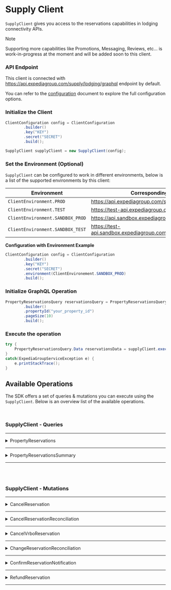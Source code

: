 # Supply Client
`SupplyClient` gives you access to the reservations capabilities in lodging connectivity APIs.

> [!NOTE]
> Supporting more capabilities like Promotions, Messaging, Reviews, etc... is work-in-progress at the moment and will be added soon to this client.


### API Endpoint
This client is connected with https://api.expediagroup.com/supply/lodging/graphql endpoint by default. 

You can refer to the [configuration](configuration.md) document to explore the full configuration options.

### Initialize the Client
```java
ClientConfiguration config = ClientConfiguration
        .builder()
        .key("KEY")
        .secret("SECRET")
        .build();

SupplyClient supplyClient = new SupplyClient(config);
```

### Set the Environment (Optional)
`SupplyClient` can be configured to work in different environments, below is a list of the supported environments by this client:

| Environment                      | Corresponding API Endpoint                                       |
|----------------------------------|------------------------------------------------------------------|
| `ClientEnvironment.PROD`         | https://api.expediagroup.com/supply/lodging/graphql              |
| `ClientEnvironment.TEST`         | https://test-api.expediagroup.com/supply/lodging/graphql         |
| `ClientEnvironment.SANDBOX_PROD` | https://api.sandbox.expediagroup.com/supply/lodging/graphql      |
| `ClientEnvironment.SANDBOX_TEST` | https://test-api.sandbox.expediagroup.com/supply/lodging/graphql |

**Configuration with Environment Example**
```java
ClientConfiguration config = ClientConfiguration
        .builder()
        .key("KEY")
        .secret("SECRET")
        .environment(ClientEnvironement.SANDBOX_PROD)
        .build();
```

### Initialize GraphQL Operation 
```java
PropertyReservationsQuery reservationsQuery = PropertyReservationsQuery
        .builder()
        .propertyId("your_property_id")
        .pageSize(10)
        .build();
```

### Execute the operation
```java
try {
    PropertyReservationsQuery.Data reservationsData = supplyClient.execute(reservationsQuery);
}
catch(ExpediaGroupServiceException e) {
    e.printStackTrace();
}
```

## Available Operations
The SDK offers a set of queries & mutations you can execute using the `SupplyClient`. Below is an overview list of the available operations.

<br />

### SupplyClient - Queries

<hr />

<details>
   <summary>PropertyReservations</summary>

<br />

**Operation Class Name:** `PropertyReservationsQuery`

**Operation Inputs:**   

| Name                            | Type                     | Required              |
|---------------------------------|--------------------------|-----------------------|
| `propertyId`                    | `String!`                | Yes                   |
| `idSource`                      | `IdSource`               | No (default: EXPEDIA) |
| `pageSize`                      | `Int!`                   | No (default: 10)      |
| `cursor`                        | `String`                 | No                    |
| `filter`                        | `ReservationFilterInput` | No                    |
| `checkOutDate`                  | `CheckOutDateFilter`     | No                    |
| `includePaymentInstrumentToken` | `Boolean`                | No (default: false)   |
| `includeSupplierAmount`         | `Boolean`                | No (default: false)   |

<br />

**Resources**
- [Documentation](https://developers.expediagroup.com/supply/lodging/docs/booking_apis/reservations/reference/reservations_query/) 
- [Query Definition](https://github.com/ExpediaGroup/lodging-connectivity-graphql-operations/blob/main/supply/queries/PropertyReservations.graphql) 
- [Reference]()

</details>

<hr />

<details>
   <summary>PropertyReservationsSummary</summary>

<br />

**Operation Class Name:** `PropertyReservationsSummaryQuery`

**Operation Inputs:**

| Name           | Type                     | Required              |
|----------------|--------------------------|-----------------------|
| `propertyId`   | `String!`                | Yes                   |
| `idSource`     | `IdSource`               | No (default: EXPEDIA) |
| `pageSize`     | `Int!`                   | No (default: 10)      |
| `cursor`       | `String`                 | No                    |
| `filter`       | `ReservationFilterInput` | No                    |
| `checkOutDate` | `CheckOutDateFilter`     | No                    |

<br />

**Resources**
- [Documentation](https://developers.expediagroup.com/supply/lodging/docs/booking_apis/reservations/reference/reservations_query/)
- [Query Definition](https://github.com/ExpediaGroup/lodging-connectivity-graphql-operations/blob/main/supply/queries/PropertyReservationsSummary.graphql)
- [Reference]()

</details>

<hr />

<br /><br />

### SupplyClient - Mutations

<hr />


<details>
   <summary>CancelReservation</summary>

<br />

**Operation Class Name:** `CancelReservationMutation`

**Operation Inputs:**

| Name                            | Type                                   | Required            |
|---------------------------------|----------------------------------------|---------------------|
| `propertyId`                    | `ID!`                                  | Yes                 |
| `reservationId`                 | `ID!`                                  | Yes                 |
| `reason`                        | `ReservationPreStayCancellationReason` | No                  |
| `skipReservation`               | `Boolean! = false`                     | No (default: false) |
| `includePaymentInstrumentToken` | `Boolean! = false`                     | No (default: false) |
| `includeSupplierAmount`         | `Boolean! = false`                     | No (default: false) |

<br />

**Resources**
- [Documentation](https://developers.expediagroup.com/supply/lodging/docs/booking_apis/reservations/reference/cancelReservation/)
- [Mutation Definition](https://github.com/ExpediaGroup/lodging-connectivity-graphql-operations/blob/main/supply/mutations/CancelReservation.graphql)
- [Reference]()

</details>

<hr />

<details>
   <summary>CancelReservationReconciliation</summary>

<br />

**Operation Class Name:** `CancelReservationReconciliationMutation`

**Operation Inputs:**

| Name                            | Type                             | Required            |
|---------------------------------|----------------------------------|---------------------|
| `propertyId`                    | `ID!`                            | Yes                 |
| `reservationId`                 | `ID!`                            | Yes                 |
| `reason`                        | `ReservationCancellationReason!` | Yes                 |
| `currencyCode`                  | `String`                         | No                  |
| `penaltyAmount`                 | `Float`                          | No                  |
| `skipReservation`               | `Boolean! = false`               | No (default: false) |
| `includePaymentInstrumentToken` | `Boolean! = false`               | No (default: false) |
| `includeSupplierAmount`         | `Boolean! = false`               | No (default: false) |

<br />

**Resources**
- [Documentation](https://developers.expediagroup.com/supply/lodging/docs/booking_apis/reservations/reference/cancelReservationReconciliation/)
- [Mutation Definition](https://github.com/ExpediaGroup/lodging-connectivity-graphql-operations/blob/main/supply/mutations/CancelReservationReconciliation.graphql)
- [Reference]()

</details>

<hr />

<details>
   <summary>CancelVrboReservation</summary>

<br />

**Operation Class Name:** `CancelVrboReservationMutation`

**Operation Inputs:**

| Name                            | Type                              | Required            |
|---------------------------------|-----------------------------------|---------------------|
| `propertyId`                    | `ID!`                             | Yes                 |
| `reservationId`                 | `ID!`                             | Yes                 |
| `primaryReason`                 | `VrboCancellationReason!`         | Yes                 |
| `secondaryReason`               | `VrboCancellationSecondaryReason` | No                  |
| `clientMutationId`              | `String`                          | No                  |
| `cancellationPolicyOverride`    | `VrboCancellationPolicyOverride`  | No                  |
| `skipReservation`               | `Boolean! = false`                | No (default: false) |
| `includePaymentInstrumentToken` | `Boolean! = false`                | No (default: false) |
| `includeSupplierAmount`         | `Boolean! = false`                | No (default: false) |

<br />

**Resources**
- ⚠️ Documentation is unavailable at the moment
- [Mutation Definition](https://github.com/ExpediaGroup/lodging-connectivity-graphql-operations/blob/main/supply/mutations/CancelVrboReservation.graphql)
- [Reference]()

</details>

<hr />

<details>
   <summary>ChangeReservationReconciliation</summary>

<br />

**Operation Class Name:** `ChangeReservationReconciliationMutation`

**Operation Inputs:**

| Name                            | Type                      | Required            |
|---------------------------------|---------------------------|---------------------|
| `propertyId`                    | `ID!`                     | Yes                 |
| `reservationId`                 | `ID!`                     | Yes                 |
| `checkInDate`                   | `LocalDate!`              | Yes                 |
| `checkOutDate`                  | `LocalDate!`              | Yes                 |
| `reason`                        | `ReservationChangeReason` | No                  |
| `supplierAmount`                | `SupplierAmountInput`     | No                  |
| `skipReservation`               | `Boolean! = false`        | No (default: false) |
| `includePaymentInstrumentToken` | `Boolean! = false`        | No (default: false) |
| `includeSupplierAmount`         | `Boolean! = false`        | No (default: false) |

<br />

**Resources**
- [Documentation](https://developers.expediagroup.com/supply/lodging/docs/booking_apis/reservations/reference/changeReservationReconciliation/)
- [Mutation Definition](https://github.com/ExpediaGroup/lodging-connectivity-graphql-operations/blob/main/supply/mutations/ChangeReservationReconciliation.graphql)
- [Reference]()

</details>

<hr />

<details>
   <summary>ConfirmReservationNotification</summary>

<br />

**Operation Class Name:** `ConfirmReservationNotificationMutation`

**Operation Inputs:**

| Name                            | Type               | Required            |
|---------------------------------|--------------------|---------------------|
| `propertyId`                    | `ID!`              | Yes                 |
| `reservationId`                 | `ID!`              | Yes                 |
| `confirmationToken`             | `String!`          | Yes                 |
| `actionType`                    | `String!`          | Yes                 |
| `confirmationCode`              | `String!`          | Yes                 |
| `clientMutationId`              | `String`           | No                  |
| `skipReservation`               | `Boolean! = false` | No (default: false) |
| `includePaymentInstrumentToken` | `Boolean! = false` | No (default: false) |
| `includeSupplierAmount`         | `Boolean! = false` | No (default: false) |

<br />

**Resources**
- ⚠️ Documentation is unavailable at the moment 
- [Mutation Definition](https://github.com/ExpediaGroup/lodging-connectivity-graphql-operations/blob/main/supply/mutations/ConfirmReservationNotification.graphql)
- [Reference]()

</details>

<hr />

<details>
   <summary>RefundReservation</summary>

<br />

**Operation Class Name:** `RefundReservationMutation`

**Operation Inputs:**

| Name                            | Type                       | Required            |
|---------------------------------|----------------------------|---------------------|
| `propertyId`                    | `ID!`                      | Yes                 |
| `reservationId`                 | `ID!`                      | Yes                 |
| `reason`                        | `ReservationRefundReason!` | Yes                 |
| `refund`                        | `MoneyInput!`              | Yes                 |
| `skipReservation`               | `Boolean! = false`         | No (default: false) |
| `includePaymentInstrumentToken` | `Boolean! = false`         | No (default: false) |
| `includeSupplierAmount`         | `Boolean! = false`         | No (default: false) |

<br />

**Resources**
- ⚠️ Documentation is unavailable at the moment
- [Mutation Definition](https://github.com/ExpediaGroup/lodging-connectivity-graphql-operations/blob/main/supply/mutations/RefundReservation.graphql)
- [Reference]()

</details>

<hr />
